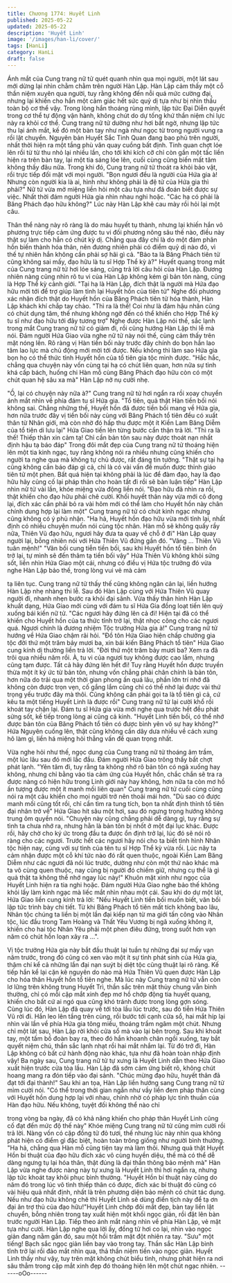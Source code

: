 ```yaml
---
title: Chương 1774: Huyết Linh
published: 2025-05-22
updated: 2025-05-22
description: 'Huyết Linh'
image: '/images/han-li/cover/'
tags: [HanLi]
category: HanLi
draft: false
---
```


Ánh mắt của Cung trang nữ tử quét quanh nhìn qua mọi người,
một lát sau mới dừng lại nhìn chằm chằm trên người Hàn Lập.
Hàn Lập cảm thấy một cỗ thần niệm xuyên qua người, tuy rằng
không đến nỗi quá mức cường đại, nhưng lại khiến cho hắn một
cảm giác hết sức quỷ dị tựa như bị nhìn thấu toàn bộ cơ thể vậy.
Trong lòng hắn thoáng rùng mình, lập tức Đại Diễn quyết trong cơ
thể tự động vận hành, không chút do dự tống khứ thần niệm chi
lực này ra khỏi cơ thể.
Cung trang nữ tử dường như hơi bất ngờ, nhưng lập tức thu lại
ánh mắt, kế đó một bàn tay như ngà như ngọc từ trong người
vung ra rồi lật chuyển.
Nguyên bản Huyết Sắc Tinh Quan đang bao phủ trên người, nhất
thời hiện ra một tầng phù văn quay cuồng bất định.
Tinh quan chợt lóe lên rồi từ từ thu nhỏ lại nhiều lần, cho tới khi
kích cỡ chỉ còn gần một tấc liền hiện ra trên bàn tay, lại một tia
sáng lóe lên, cuối cùng cũng biến mất tăm không thấy đâu nữa.
Trong khi đó, Cung trang nữ tử thoát ra khỏi bảo vật, rồi trực tiếp
đối mặt với mọi người.
"Bọn ngươi đều là người của Hứa gia à! Nhưng còn người kia là
ai, hình như không phải là đệ tử của Hứa gia thì phải?" Nữ tử vừa
mở miệng liền hỏi một câu tựa như đã đoán biết được sự việc.
Nhất thời đám người Hứa gia nhìn nhau nghi hoặc.
"Các hạ có phải là Băng Phách đạo hữu không?" Lúc này Hàn
Lập khẽ cau mày rồi hỏi lại một câu.

Thân thể nàng này rõ ràng là do máu huyết tụ thành, nhưng lại
khiến hắn vô phương trực tiếp cảm ứng được tu vi đối phương
nông sâu thế nào, điều này thật sự làm cho hắn có chút kỳ dị.
Chẳng qua đây chỉ là do một đám phân hồn biến thành hóa thân,
nên đương nhiên phải có điểm quỷ dị nào đó, vì thế tự nhiên hắn
không cần phải sợ hãi gì cả.
"Bảo ta là Băng Phách tiên tử cũng không sai mấy, đạo hữu là tu
sĩ Hợp Thể kỳ à?" Huyết quang trong mắt của Cung trang nữ tử
hơi lóe sáng, cũng trả lời câu hỏi của Hàn Lập.
Đương nhiên nàng cũng nhìn rõ tu vi của Hàn Lập không kém gì
bản tôn nàng, cũng là Hợp Thể kỳ cảnh giới.
"Tại hạ là Hàn Lập, đích thật là người mà Hứa đạo hữu mời tới để
trợ giúp làm tỉnh lại Huyết hồn của tiên tử" Nghe đối phương xác
nhận đích thật do Huyết hồn của Băng Phách tiên tử hóa thành,
Hàn Lập khách khí chắp tay chào.
"Thì ra là thế! Coi như là đám hậu nhân cũng có chút dụng tâm,
thế nhưng không ngờ đến có thể khiến cho Hợp Thể kỳ tu sĩ như
đạo hữu tới đây tương trợ" Nghe được Hàn Lập nói thế, sắc lạnh
trong mắt Cung trang nữ tử có giảm đi, rồi cũng hướng Hàn Lập
thi lễ mà nói.
Đám người Hứa Giao vừa nghe nữ tử này nói thế, cùng cảm thấy
trên mặt nóng lên.
Rõ ràng vị Hàn tiền bối này trước đây chính do bọn hắn lao tâm
lao lực mà chủ động mới mời tới được.
Nếu không thì làm sao Hứa gia bọn họ có thể thức tỉnh Huyết hồn
của tổ tiên gia tộc mình được.
"Hắc hắc, chẳng qua chuyện này vốn cùng tại hạ có chút liên
quan, hơn nữa sự tình khá cấp bách, huống chi Hàn mỗ cùng
Băng Phách đạo hữu còn có một chút quan hệ sâu xa mà" Hàn
Lập nở nụ cười nhẹ.

"Ồ, lại có chuyện này nữa à?" Cung trang nữ tử hơi ngẩn ra rồi
xoay chuyển ánh mắt nhìn về phía đám tu sĩ Hứa gia.
"Tổ tiên, quả thật Hàn tiền bối nói không sai. Chẳng những thế,
Huyết hồn đã được tiền bối mang về Hứa gia, hơn nữa trước đây
vị tiền bối này cùng với Băng Phách tổ tiên đều có xuất thân từ
Nhân giới, mà còn nhờ đó hấp thu được một ít Kiền Lam Băng
Diễm của tổ tiên di lưu lại" Hứa Giao tiến lên từng bước cẩn thận
trả lời.
"Thì ra là thế! Thiếp thân xin cảm tạ! Chỉ cần bản tôn sau này
được thoát nạn nhất định hậu tạ báo đáp" Trong đôi mắt đẹp của
Cung trang nữ tử thoáng hiện lên một tia kinh ngạc, tuy rằng
không nói ra nhiều nhưng cũng khiến cho người ta nghe qua mà
không tự chủ được, rất đáng tin tưởng.
"Thật sự tại hạ cũng không cần báo đáp gì cả, chỉ là có vài vấn đề
muốn được thỉnh giáo tiên tử một phen. Bất quá hiện tại không
phải là lúc để đàm đạo, hay là đạo hữu hãy củng cố lại pháp thân
cho hoàn tất đi rồi sẽ bàn luận tiếp" Hàn Lập nhìn nữ tử vài lần,
khóe miệng vừa động liền nói.
"Đạo hữu đã nhìn ra rồi, thật khiến cho đạo hữu phải chê cười.
Khối huyết thân này vừa mới cô đọng lại, đích xác cần phải bỏ ra
vài hôm mới có thể làm cho Huyết hồn này chân chính dung hợp
lại làm một" Cung trang nữ tử có chút kinh ngạc nhưng cũng
không có ý phủ nhận.
"Ha hả, Huyết hồn đạo hữu vừa mới tỉnh lại, nhất định có nhiều
chuyện muốn nói cùng tộc nhân. Hàn mỗ sẽ không quấy rầy nữa,
Thiên Vũ đạo hữu, ngươi hãy đưa ta quay về chỗ ở đi" Hàn Lập
quay người lại, bỗng nhiên nói với Hứa Thiên Vũ đứng gần đó.
"Vâng … Thiên Vũ tuân mệnh!"
"Vãn bối cung tiễn tiền bối, sau khi Huyết hồn tổ tiên bình ổn trở
lại, tự mình sẽ đến thâm tạ tiền bối vậy" Hứa Thiên Vũ không khỏi
sửng sốt, liền nhìn Hứa Giao một cái, nhưng có điều vị Hứa tộc
trưởng đó vừa nghe Hàn Lập bảo thế, trong lòng vui vẻ mà cảm

tạ liên tục.
Cung trang nữ tử thấy thế cũng không ngăn cản lại, liền hướng
Hàn Lập nhẹ nhàng thi lễ.
Sau đó Hàn Lập cùng với Hứa Thiên Vũ quay người đi, nhanh
nhẹn bước ra khỏi đại sãnh.
Vừa thấy thân hình Hàn Lập khuất dạng, Hứa Giao mới cùng với
đám tu sĩ Hứa Gia đồng loạt tiến
lên quỳ xuống bái kiến nữ tử.
"Các ngươi hãy đứng lên cả đi! Hiện tại đã có thể khiến cho Huyết
hồn của ta thức tỉnh trở lại, thật nhọc công cho các ngươi quá.
Ngươi chính là đương nhiệm Tộc trưởng Hứa gia à!" Cung trang
nữ tử hướng về Hứa Giao chậm rãi hỏi.
"Đồ tôn Hứa Giao hiện chấp chưởng gia tộc đời thứ một trăm bảy
mươi ba, xin bái kiến Băng Phách tổ tiên" Hứa Giao cung kính dị
thường liền trả lời.
"Đời thứ một trăm bảy mươi ba? Xem ra đã trôi qua nhiều năm
rồi. À, tu vi của ngươi tuy không được cao lắm, nhưng cũng tạm
được. Tất cả hãy đứng lên hết đi! Tuy rằng Huyết hồn được truyền
thừa một ít ký ức từ bản tôn, nhưng vốn chẳng phải chân chính là
bản tôn, hơn nữa do trải qua một thời gian phong ấn quá lâu,
phần lớn trí nhớ đã không còn được trọn vẹn, cố gắng lắm cũng
chỉ có thể nhớ lại được vài thứ trọng yếu trước đây mà thôi. Cũng
không cần phải gọi ta là tổ tiên gì cả, cứ kêu ta một tiếng Huyết
Linh là được rồi" Cung trang nữ tử lại cười khổ rồi khoát tay chặn
lại.
Đám tu sĩ Hứa gia vừa mới nghe qua trước hết đều phát sửng
sốt, kế tiếp trong lòng ai cũng cả kinh.
"Huyết Linh tiền bối, có thể nhớ được bản tôn của Băng Phách tổ
tiên có được bình yên vô sự hay không?" Hứa Nguyên cuống lên,
thật cũng không cần dây dưa nhiều về cách xưng hô làm gì, liền
há miệng hỏi thẳng vấn đề quan trọng nhất.

Vừa nghe hỏi như thế, ngọc dung của Cung trang nữ tử thoáng
âm trầm, một lúc lâu sau đó mới lắc đầu. Đám người Hứa Giao
trông thấy bất chợt phát lạnh.
"Yên tâm đi, tuy rằng ta không nhớ rõ bản tôn có ngã xuống hay
không, nhưng chỉ bằng vào tia cảm ứng của Huyết hồn, chắc
chắn sẽ tra ra được nàng có hiện hữu trong Linh giới này hay
không, hơn nữa ta còn mơ hồ ấn tượng được một ít manh mối liên
quan" Cung trang nữ tử cuối cùng cũng nói ra một câu khiến cho
mọi người trở nên thoãi mái hơn.
"Dù sao có được manh mối cũng tốt rồi, chỉ cần tìm ra tung tích,
bọn ta nhất định thỉnh tổ tiên đại nhân trở về" Hứa Giao hít sâu
một hơi, sau đó ngưng trọng hướng không trung ôm quyền nói.
"Chuyện này cũng chẳng phải dễ dàng gì, tuy rằng sự tình ta
chưa nhớ ra, nhưng hằn là bản tôn bị nhốt ở một đại lục khác.
Được rồi, hãy chờ cho ký ức trong đầu ta được ổn định trở lại, lúc
đó sẽ nói rõ ràng cho các ngươi. Trước hết các ngươi hãy nói cho
ta biết tình hình Nhân tộc hiện nay, cùng với sự tình của tên tu sĩ
Hợp Thể kỳ vừa rồi. Lúc nãy ta cảm nhận được một cỗ khí tức
nào đó rất quen thuộc, ngoài Kiền Lam Băng Diễm như các ngươi
đã nói lúc trước, dường như còn một thứ nào khác mà ta vô cùng
quen thuộc, nay cũng bị người đó chiếm giữ, nhưng cụ thể là gì
quả thật ta không thể nhớ ngay lúc này!" Khuôn mặt xinh như
ngọc của Huyết Linh hiện ra tia nghi hoặc.
Đám người Hứa Giao nghe bảo thế không khỏi lấy làm kinh ngạc
mà liếc mắt nhìn nhau một cái.
Sau khi do dự một lát, Hứa Giao liền cung kính trả lời:
"Nếu Huyết Linh tiền bối muốn biết, vãn bối lập tức trình bày chi
tiết. Từ khi Băng Phách tổ tiên mất tích không bao lâu, Nhân tộc
chúng ta liền bị một lần đại kiếp nạn từ ma giới tấn công vào Nhân
tộc, lúc đầu trong Tam Hoàng và Thất Yêu Vương bị ngã xuống
không ít, khiến cho hai tộc Nhân Yêu phải một phen điêu đứng,
trong suốt hơn vạn năm có chút hỗn loạn xãy ra …".

Vị tộc trưởng Hứa gia này bắt đầu thuật lại tuần tự những đại sự
mấy vạn năm trước, trong đó cũng có xen vào một ít sự tình phát
sinh của Hứa gia, thậm chí kể cả những lần đại nạn suýt bị diệt
tộc cũng thuật lại rõ ràng.
Kế tiếp hắn kể lại cặn kẽ nguyên do nào mà Hứa Thiên Vũ quen
được Hàn Lập cho hóa thân Huyết hồn tổ tiên nghe.
Mà lúc này Cung trang nữ tử vẫn còn lơ lững trên không trung
Huyết Trì, thần sắc trên mặt thủy chung vẫn bình thường, chỉ có
mỗi cặp mắt xinh đẹp mơ hồ chớp động tia huyết quang, khiến
cho bất cứ ai ngó qua cũng khó tránh được trong lòng gợn sóng.
Cùng lúc đó, Hàn Lập đã quay về tới tòa lầu lúc trước, sau đó tiễn
Hứa Thiên Vũ rời đi.
Hắn leo lên tầng trên cùng, rồi bước tới cạnh cửa sổ, hai mắt híp
lại nhìn vài lần về phía Hứa gia tông miếu, thoáng trầm ngâm một
chút.
Nhưng chỉ một lát sau, Hàn Lập rời khỏi cửa sổ mà vào lại bên
trong. Sau khi khoát tay, một tấm bồ đoàn bay ra, theo đó hắn
khoanh chân ngồi xuống, tay bắt quyết niệm chú, thần sắc lạnh
nhạt rồi hai mắt nhắm lại.
Từ đó trở đi, Hàn Lập không có bất cứ hành động nào khác, tựa
như đã hoàn toàn nhập định vậy!
Ba ngày sau, Cung trang nữ tử tự xưng là Huyết Linh dẫn theo
Hứa Giao xuất hiện trước cửa tòa lầu.
Hàn Lập đã sớm cảm ứng biết rõ, không chút hoang mang ra đón
tiếp vào đại sảnh.
"Chúc mừng đạo hữu, huyết thân đã đạt tới đại thành!" Sau khi an
tọa, Hàn Lập liền hướng sang Cung trang nữ tử mỉm cười nói.
"Có thể trong thời gian ngắn như vầy liền đem pháp thân cùng với
Huyết hồn dung hợp lại với nhau, chính nhờ có pháp lực tinh
thuần của Hàn đạo hữu. Nếu không, tuyệt đối không thể nào chỉ

trong vòng ba ngày, đã có khả năng khiến cho pháp thân Huyết
Linh cũng cố đạt đến mức độ thế này" Khóe miệng Cung trang nữ
tử cũng mỉm cười rồi trả lời.
Nàng vốn có cặp đồng tử đỏ tươi, thế nhưng lúc này nhìn qua
không phát hiện có điểm gì đặc biệt, hoàn toàn trông giống như
người bình thường.
"Ha hả, chẳng qua Hàn mỗ cũng tiện tay mà làm thôi. Nhưng quả
thật Huyết Hồn bí thuật của đạo hữu đích xác vô cùng huyền diệu,
thế mà có thể dễ dàng ngưng tụ lại hóa thân, thật đúng là đại thần
thông bảo mệnh mà" Hàn Lập vừa nghe được nàng này tự xưng
là Huyết Linh thì hơi ngẩn ra, nhưng lập tức khoát tay khôi phục
bình thường.
"Huyết Hồn bí thuật này cũng do năm đó trong lúc vô tình thiếp
thân có được, đích xác bí thuật đó cũng có vài hiệu quả nhất định,
nhất là trên phương diện bảo mệnh có chút tác dụng. Nếu như
đạo hữu không chê thì Huyết Linh sẽ dùng điển tịch này để tạ ơn
đại ân trợ thủ của đạo hữu!"Huyết Linh chớp đôi mắt đẹp, bàn tay
liền lật chuyển, bỗng nhiên trong tay xuất hiện một khối ngọc giản,
rồi đặt lên bàn trước người Hàn Lập.
Tiếp theo ánh mắt nàng nhìn về phía Hàn Lập, vẻ mặt tựa như
cười.
Hàn Lập nghe qua lời ấy, đồng tử hơi co lại, nhìn vào ngọc giản
đang nằm gần đó, sau một hồi trầm mặt đột nhiên ra tay.
"Sưu" một tiếng! Bạch sắc ngọc giản liền bay vào trong tay. Thần
sắc Hàn Lập bình tĩnh trở lại rồi đảo mắt nhìn qua, thả thần niệm
tiến vào ngọc giản.
Huyết Linh thấy như vậy, tuy trên mặt không chút biểu tình, nhưng
phát hiện ra nơi sâu thẳm trong cặp mắt xinh đẹp đó thoáng hiện
lên một chút ngạc nhiên.
------oOo------
